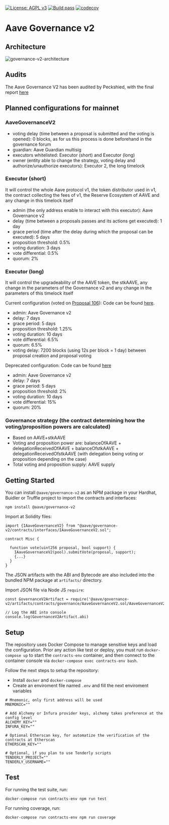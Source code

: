 [![License: AGPL v3](https://img.shields.io/badge/License-AGPL%20v3-blue.svg)](https://www.gnu.org/licenses/agpl-3.0)
[![Build pass](https://github.com/aave/governance-v2/actions/workflows/node.js.yml/badge.svg)](https://github.com/aave/governance-v2/actions/workflows/node.js.yml)
[![codecov](https://codecov.io/gh/aave/governance-v2/branch/master/graph/badge.svg?token=cYYgmBJQcO)](https://codecov.io/gh/aave/governance-v2)

# Aave Governance v2

## Architecture

![governance-v2-architecture](./gov-v2-architecture.jpg)

## Audits

The Aave Governance V2 has been audited by Peckshied, with the final report [here](./audits/PeckShield-Audit-AaveGovernance2-final.pdf)

## Planned configurations for mainnet

### AaveGovernanceV2

- voting delay (time between a proposal is submitted and the voting is opened): 0 blocks, as for us this process is done beforehand in the governance forum
- guardian: Aave Guardian multisig
- executors whitelisted: Executor (short) and Executor (long)
- owner (entity able to change the strategy, voting delay and authorize/unauthorize executors): Executor 2, the long timelock

### Executor (short)

It will control the whole Aave protocol v1, the token distributor used in v1, the contract collecting the fees of v1, the Reserve Ecosystem of AAVE and any change in this timelock itself

- admin (the only address enable to interact with this executor): Aave Governance v2
- delay (time between a proposals passes and its actions get executed): 1 day
- grace period (time after the delay during which the proposal can be executed): 5 days
- proposition threshold: 0.5%
- voting duration: 3 days
- vote differential: 0.5%
- quorum: 2%

### Executor (long)

It will control the upgradeability of the AAVE token, the stkAAVE, any change in the parameters of the Governance v2 and any change in the parameters of this timelock itself

Current configuration (voted on [Proposal 106](https://app.aave.com/governance/proposal/106/)):
Code can be found [here](https://github.com/bgd-labs/aave-gov-level-2-update/blob/main/src/contracts/Executor.sol).
- admin: Aave Governance v2
- delay: 7 days
- grace period: 5 days
- proposition threshold: 1.25%
- voting duration: 10 days
- vote differential: 6.5%
- quorum: 6.5%
- voting delay: 7200 blocks (using 12s per block = 1 day) between proposal creation and proposal voting

Deprecated configuration:
Code can be found [here](./contracts/governance/Executor.sol)
- admin: Aave Governance v2
- delay: 7 days
- grace period: 5 days
- proposition threshold: 2%
- voting duration: 10 days
- vote differential: 15%
- quorum: 20%

### Governance strategy (the contract determining how the voting/proposition powers are calculated)

- Based on AAVE+stkAAVE
- Voting and proposition power are: balanceOfAAVE + delegationReceivedOfAAVE + balanceOfstkAAVE + delegationReceivedOfstkAAVE (with delegation being voting or proposition depending on the case)
- Total voting and proposition supply: AAVE supply

## Getting Started

You can install `@aave/governance-v2` as an NPM package in your Hardhat, Buidler or Truffle project to import the contracts and interfaces:

`npm install @aave/governance-v2`

Import at Solidity files:

```
import {IAaveGovernanceV2} from "@aave/governance-v2/contracts/interfaces/IAaveGovernanceV2.sol";

contract Misc {

  function vote(uint256 proposal, bool support) {
    IAaveGovernanceV2(pool).submitVote(proposal, support);
    {...}
  }
}
```

The JSON artifacts with the ABI and Bytecode are also included into the bundled NPM package at `artifacts/` directory.

Import JSON file via Node JS `require`:

```
const GovernanceV2Artifact = require('@aave/governance-v2/artifacts/contracts/governance/AaveGovernanceV2.sol/AaveGovernanceV2.json');

// Log the ABI into console
console.log(GovernanceV2Artifact.abi)
```

## Setup

The repository uses Docker Compose to manage sensitive keys and load the configuration. Prior any action like test or deploy, you must run `docker-compose up` to start the `contracts-env` container, and then connect to the container console via `docker-compose exec contracts-env bash`.

Follow the next steps to setup the repository:

- Install `docker` and `docker-compose`
- Create an enviroment file named `.env` and fill the next enviroment variables

```
# Mnemonic, only first address will be used
MNEMONIC=""

# Add Alchemy or Infura provider keys, alchemy takes preference at the config level
ALCHEMY_KEY=""
INFURA_KEY=""

# Optional Etherscan key, for automatize the verification of the contracts at Etherscan
ETHERSCAN_KEY=""

# Optional, if you plan to use Tenderly scripts
TENDERLY_PROJECT=""
TENDERLY_USERNAME=""

```

## Test

For running the test suite, run:

```
docker-compose run contracts-env npm run test
```

For running coverage, run:

```
docker-compose run contracts-env npm run coverage
```

